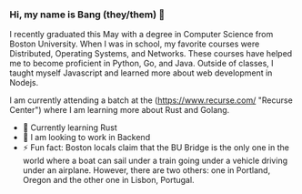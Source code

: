 ### Hi, my name is Bang (they/them) 👋

I recently graduated this May with a degree in Computer Science from Boston University. When I was in school, my favorite courses were Distributed, Operating Systems, and Networks. These courses have helped me to become proficient in Python, Go, and Java. Outside of classes, I taught myself Javascript and learned more about web development in Nodejs. 

I am currently attending a batch at the (https://www.recurse.com/ "Recurse Center") where I am learning more about Rust and Golang. 

- 🔭 Currently learning Rust
- 👯 I am looking to work in Backend 
- ⚡ Fun fact: Boston locals claim that the BU Bridge is the only one in the world where a boat can sail under a train going under a vehicle driving under an airplane. However, there are two others: one in Portland, Oregon and the other one in Lisbon, Portugal. 
<!--
**bctran16/bctran16** is a ✨ _special_ ✨ repository because its `README.md` (this file) appears on your GitHub profile.

Here are some ideas to get you started:

- 🔭 I’m currently working on ...
- 🌱 I’m currently learning ...
- 👯 I’m looking to collaborate on ...
- 🤔 I’m looking for help with ...
- 💬 Ask me about ...
- 📫 How to reach me: ...
- 😄 Pronouns: ...
- ⚡ Fun fact: ...
-->
